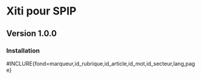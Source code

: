 # Xiti pour SPIP

## Version 1.0.0

### Installation

#INCLURE{fond=marqueur,id_rubrique,id_article,id_mot,id_secteur,lang,page}